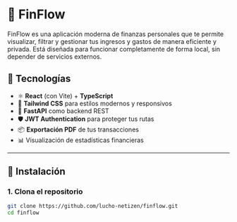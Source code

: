 # 💸 FinFlow

FinFlow es una aplicación moderna de finanzas personales que te permite visualizar, filtrar y gestionar tus ingresos y gastos de manera eficiente y privada. Está diseñada para funcionar completamente de forma local, sin depender de servicios externos.

## 🧩 Tecnologías

- ⚛️ **React** (con Vite) + **TypeScript**
- 🎨 **Tailwind CSS** para estilos modernos y responsivos
- 🐍 **FastAPI** como backend REST
- 🛡️ **JWT Authentication** para proteger tus rutas
- 📦 **Exportación PDF** de tus transacciones
- 📊 Visualización de estadísticas financieras

---

## 🚀 Instalación

### 1. Clona el repositorio

```bash
git clone https://github.com/lucho-netizen/finflow.git
cd finflow

